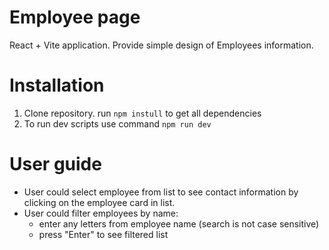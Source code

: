 # Employee page

React + Vite application. Provide simple design of Employees information.

# Installation

1. Clone repository. run `npm instull` to get all dependencies
2. To run dev scripts use command `npm run dev`


# User guide
 - User could select employee from list to see contact information by clicking on the employee card in list.
 - User could filter employees by name:
     - enter any letters from employee name (search is not case sensitive)
     - press "Enter" to see filtered list